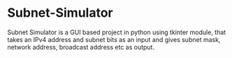 # Subnet-Simulator

Subnet Simulator is a GUI based project in python using tkinter module, that takes an IPv4 address and subnet bits as an input and gives subnet mask, network address, broadcast address etc as output.
